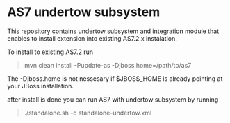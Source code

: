 AS7 undertow subsystem
========================

This repository contains undertow subsystem and integration module that enables to install extension into existing AS7.2.x instalation.

To install to existing AS7.2 run
> mvn clean install -Pupdate-as -Djboss.home=/path/to/as7

The -Djboss.home is not nessesary if $JBOSS_HOME is already pointing at your JBoss installation.

after install is done you can run AS7 with undertow subsystem by running

> ./standalone.sh -c standalone-undertow.xml


